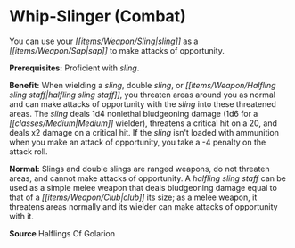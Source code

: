 ﻿---
cssclass: [feats]

---
# Whip-Slinger (Combat)

You can use your _[[items/Weapon/Sling|sling]]_ as a _[[items/Weapon/Sap|sap]]_ to make attacks of opportunity.

**Prerequisites:** Proficient with _sling_.

**Benefit:** When wielding a _sling_, double _sling_, or _[[items/Weapon/Halfling _sling_ staff|halfling _sling_ staff]]_, you threaten areas around you as normal and can make attacks of opportunity with the _sling_ into these threatened areas. The _sling_ deals 1d4 nonlethal bludgeoning damage (1d6 for a _[[classes/Medium|Medium]]_ wielder), threatens a critical hit on a 20, and deals x2 damage on a critical hit. If the _sling_ isn't loaded with ammunition when you make an attack of opportunity, you take a -4 penalty on the attack roll.

**Normal:** Slings and double slings are ranged weapons, do not threaten areas, and cannot make attacks of opportunity. A _halfling _sling_ staff_ can be used as a simple melee weapon that deals bludgeoning damage equal to that of a _[[items/Weapon/Club|club]]_ its size; as a melee weapon, it threatens areas normally and its wielder can make attacks of opportunity with it.

**Source** Halflings Of Golarion